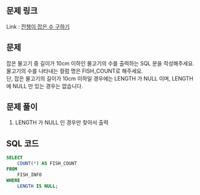 ## 문제 링크

Link : [잔챙이 잡은 수 구하기](https://school.programmers.co.kr/learn/courses/30/lessons/293258)

## 문제

잡은 물고기 중 길이가 10cm 이하인 물고기의 수를 출력하는 SQL 문을 작성해주세요.</br>
물고기의 수를 나타내는 컬럼 명은 FISH_COUNT로 해주세요.</br>
단, 잡은 물고기의 길이가 10cm 이하일 경우에는 LENGTH 가 NULL 이며, LENGTH 에 NULL 만 있는 경우는 없습니다.

## 문제 풀이

1. LENGTH 가 NULL 인 경우만 찾아서 출력

## SQL 코드

```sql
SELECT
    COUNT(*) AS FISH_COUNT
FROM
    FISH_INFO
WHERE
    LENGTH IS NULL;
```